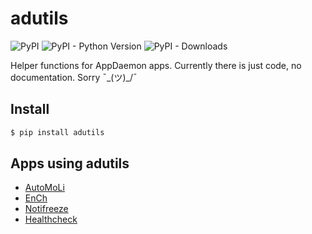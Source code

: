 # adutils

![PyPI](https://img.shields.io/pypi/v/adutils) ![PyPI - Python Version](https://img.shields.io/pypi/pyversions/adutils) ![PyPI - Downloads](https://img.shields.io/pypi/dm/adutils)

Helper functions for AppDaemon apps. Currently there is just code, no documentation. Sorry ¯\_(ツ)_/¯

## Install
```bash
$ pip install adutils
```

## Apps using **adutils**

* [AutoMoLi](https://github.com/benleb/ad-automoli)
* [EnCh](https://github.com/benleb/ad-ench)
* [Notifreeze](https://github.com/benleb/ad-notifreeze)
* [Healthcheck](https://github.com/benleb/ad-healthcheck)
